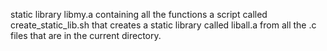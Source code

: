 static library libmy.a containing all the functions
a  script called create_static_lib.sh that creates a static library called liball.a from all the .c files that are in the current directory.
